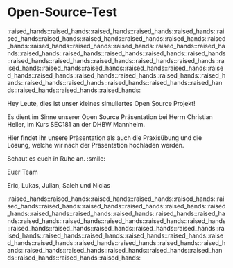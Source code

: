 # Open-Source-Test
<p>:raised_hands::raised_hands::raised_hands::raised_hands::raised_hands::raised_hands::raised_hands::raised_hands::raised_hands::raised_hands::raised_hands::raised_hands::raised_hands::raised_hands::raised_hands::raised_hands::raised_hands::raised_hands::raised_hands::raised_hands::raised_hands::raised_hands::raised_hands::raised_hands::raised_hands::raised_hands::raised_hands::raised_hands::raised_hands::raised_hands::raised_hands::raised_hands::raised_hands::raised_hands::raised_hands::raised_hands::raised_hands::raised_hands::raised_hands::raised_hands::raised_hands::raised_hands::raised_hands::raised_hands::raised_hands:</p>
<p> Hey Leute, dies ist unser kleines simuliertes Open Source Projekt!<p/>
<p>Es dient im Sinne unserer Open Source Präsentation bei Herrn Christian Heller, im Kurs SEC181 an der DHBW Mannheim.</p> 
<p></p>
<p> Hier findet ihr unsere Präsentation als auch die Praxisübung und die Lösung, welche wir nach der Präsentation hochladen werden.</p>
<p></p>
<p> Schaut es euch in Ruhe an. :smile: </p>
<p> Euer Team </p>
<p> Eric, Lukas, Julian, Saleh und Niclas </p>
<p>:raised_hands::raised_hands::raised_hands::raised_hands::raised_hands::raised_hands::raised_hands::raised_hands::raised_hands::raised_hands::raised_hands::raised_hands::raised_hands::raised_hands::raised_hands::raised_hands::raised_hands::raised_hands::raised_hands::raised_hands::raised_hands::raised_hands::raised_hands::raised_hands::raised_hands::raised_hands::raised_hands::raised_hands::raised_hands::raised_hands::raised_hands::raised_hands::raised_hands::raised_hands::raised_hands::raised_hands::raised_hands::raised_hands::raised_hands::raised_hands::raised_hands::raised_hands::raised_hands::raised_hands::raised_hands:</p>
